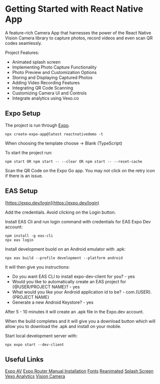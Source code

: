 # Getting Started with React Native App

A feature-rich Camera App that harnesses the power of the React Native Vision Camera library to capture photos, record videos and even scan QR codes seamlessly.

Project Features:
- Animated splash screen
- Implementing Photo Capture Functionality
- Photo Preview and Customization Options
- Storing and Displaying Captured Photos
- Adding Video Recording Features
- Integrating QR Code Scanning
- Customizing Camera UI and Controls
- Integrate analytics using Vexo.co

## Expo Setup

The project is run through [Expo](https://github.com/expo/expo).

```
npx create-expo-app@latest reactnativedemo -t
```

When choosing the template choose -> Blank (TypeScript)

To start the project run:

```
npm start OR npm start -- --clear OR npm start -- --reset-cache
```

Scan the QR Code on the Expo Go app. You may not click on the retry icon if there is an issue.

## EAS Setup

[https://expo.dev/login](https://expo.dev/login)

Add the credentials. Avoid clicking on the Login button.

Install EAS Cli and run login command with credentials for EAS Expo Dev account:

```
npm install -g eas-cli
npx eas login
```

Install development buold on an Android emulator with .apk:

```
npx eas build --profile development --platform android
```

It will then give you instructions:

- Do you want EAS CLI to install expo-dev-client for you? - yes
- Would you like to automatically create an EAS project for {@USER/PROJECT NAME}? - yes
- What would you like your Android application id to be? - com.{USER}.{PROJECT NAME}
- Generate a new Android Keystore? - yes

After 5 - 10 minutes it will create an .apk file in the Expo.dev account.

When the build completes and it will give you a download button which will allow you to download the .apk and install on your mobile.

Start local development server with:

```
npx expo start --dev-client
```

## Useful Links

[Expo AV](https://docs.expo.dev/versions/latest/sdk/av/)
[Expo Router Manual Installation](https://docs.expo.dev/router/installation/#manual-installation)
[Fonts](https://docs.expo.dev/develop/user-interface/fonts/)
[Reanimated](https://docs.expo.dev/versions/latest/sdk/reanimated/)
[Splash Screen](https://docs.expo.dev/versions/latest/sdk/splash-screen/)
[Vexo Analytics](https://docs.vexo.co/)
[Vision Camera](https://react-native-vision-camera.com/docs/guides)
